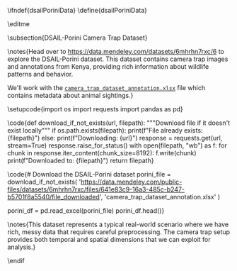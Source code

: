 \ifndef{dsailPoriniData}
\define{dsailPoriniData}

\editme

\subsection{DSAIL-Porini Camera Trap Dataset}

\notes{Head over to https://data.mendeley.com/datasets/6mhrhn7rxc/6 to explore the DSAIL-Porini dataset. This dataset contains camera trap images and annotations from Kenya, providing rich information about wildlife patterns and behavior.

We'll work with the [`camera_trap_dataset_annotation.xlsx`](https://data.mendeley.com/public-files/datasets/6mhrhn7rxc/files/641e83c9-16a3-485c-b247-b5701f8a5540/file_downloaded) file which contains metadata about animal sightings.}

\setupcode{import os
import requests
import pandas as pd}

\code{def download_if_not_exists(url, filepath):
    """Download file if it doesn't exist locally"""
    if os.path.exists(filepath):
        print(f"File already exists: {filepath}")
    else:
        print(f"Downloading: {url}")
        response = requests.get(url, stream=True)
        response.raise_for_status()
        with open(filepath, "wb") as f:
            for chunk in response.iter_content(chunk_size=8192):
                f.write(chunk)
        print(f"Downloaded to: {filepath}")
    return filepath}

\code{# Download the DSAIL-Porini dataset
porini_file = download_if_not_exists(
    'https://data.mendeley.com/public-files/datasets/6mhrhn7rxc/files/641e83c9-16a3-485c-b247-b5701f8a5540/file_downloaded', 
    'camera_trap_dataset_annotation.xlsx'
)

porini_df = pd.read_excel(porini_file)
porini_df.head()}

\notes{This dataset represents a typical real-world scenario where we have rich, messy data that requires careful preprocessing. The camera trap setup provides both temporal and spatial dimensions that we can exploit for analysis.}

\endif

